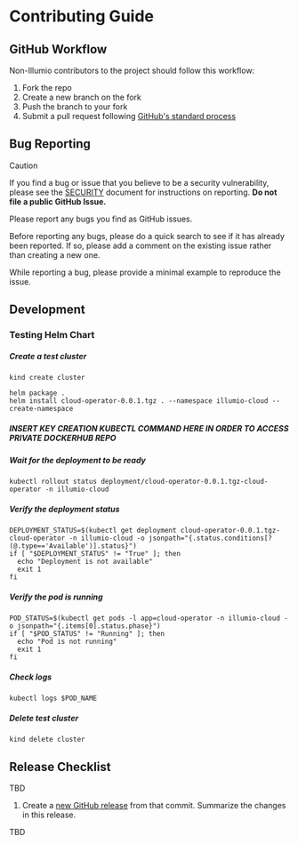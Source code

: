 # Contributing Guide

## GitHub Workflow

Non-Illumio contributors to the project should follow this workflow:

1. Fork the repo
2. Create a new branch on the fork
3. Push the branch to your fork
4. Submit a pull request following [GitHub's standard process](https://docs.github.com/en/pull-requests/collaborating-with-pull-requests/proposing-changes-to-your-work-with-pull-requests/about-pull-requests)

## Bug Reporting

> [!CAUTION]
> If you find a bug or issue that you believe to be a security vulnerability, please see the [SECURITY](SECURITY.md) document for instructions on reporting. **Do not file a public GitHub Issue.**

Please report any bugs you find as GitHub issues.

Before reporting any bugs, please do a quick search to see if it has already been reported. If so, please add a comment on the existing issue rather than creating a new one.

While reporting a bug, please provide a minimal example to reproduce the issue.


## Development

### Testing Helm Chart

##### Create a test cluster
```
kind create cluster

helm package .
helm install cloud-operator-0.0.1.tgz . --namespace illumio-cloud --create-namespace
```
##### INSERT KEY CREATION KUBECTL COMMAND HERE IN ORDER TO ACCESS PRIVATE DOCKERHUB REPO 

##### Wait for the deployment to be ready
```
kubectl rollout status deployment/cloud-operator-0.0.1.tgz-cloud-operator -n illumio-cloud
```
##### Verify the deployment status
```
DEPLOYMENT_STATUS=$(kubectl get deployment cloud-operator-0.0.1.tgz-cloud-operator -n illumio-cloud -o jsonpath="{.status.conditions[?(@.type=='Available')].status}")
if [ "$DEPLOYMENT_STATUS" != "True" ]; then
  echo "Deployment is not available"
  exit 1
fi
```

##### Verify the pod is running
```
POD_STATUS=$(kubectl get pods -l app=cloud-operator -n illumio-cloud -o jsonpath="{.items[0].status.phase}")
if [ "$POD_STATUS" != "Running" ]; then
  echo "Pod is not running"
  exit 1
fi
```

##### Check logs
```
kubectl logs $POD_NAME
```

##### Delete test cluster
```
kind delete cluster
```

## Release Checklist

TBD

1. Create a [new GitHub release](https://github.com/illumio/cloud-operator/releases) from that commit. Summarize the changes in this release.

TBD